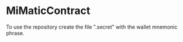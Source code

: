 # MiMaticContract

To use the repository create the file ".secret" with the wallet mnemonic phrase.
